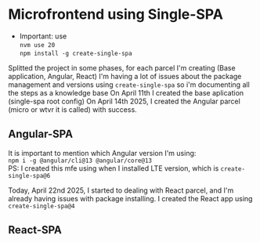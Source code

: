 # Microfrontend using Single-SPA
- Important: use <br>
`nvm use 20` <br>
`npm install -g create-single-spa` <br>

Splitted the project in some phases, for each parcel I'm creating (Base application, Angular, React)
I'm having a lot of issues about the package management and versions using `create-single-spa` 
so i'm documenting all the steps as a knowledge base
On April 11th I created the base aplication (single-spa root config)
On April 14th 2025, I created the Angular parcel (micro or wtvr it is called) with success.

## Angular-SPA
It is important to mention which Angular version I'm using: <br>
`npm i -g @angular/cli@13 @angular/core@13`<br>
PS: I created this mfe using when I installed LTE version, which is `create-single-spa@6`

Today, April 22nd 2025, I started to dealing with React parcel, and I'm already having 
issues with package installing.
I created the React app using `create-single-spa@4`

## React-SPA
